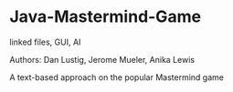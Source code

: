 Java-Mastermind-Game
====================

linked files, GUI, AI

Authors: Dan Lustig, Jerome Mueler, Anika Lewis

A text-based approach on the popular Mastermind game
